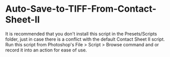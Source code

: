 # Auto-Save-to-TIFF-From-Contact-Sheet-II

It is recommended that you don't install this script in the Presets/Scripts folder, just in case there is a conflict with the default Contact Sheet II script. Run this script from Photoshop's File > Script > Browse command and or record it into an action for ease of use.
